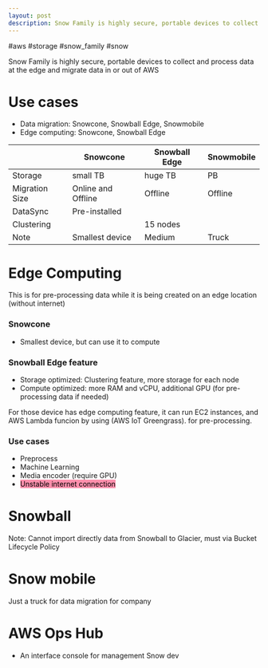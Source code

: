 ```yaml
---
layout: post
description: Snow Family is highly secure, portable devices to collect and process data at the edge and migrate data in or out of AWS
---
```

#aws #storage #snow_family #snow

Snow Family is highly secure, portable devices to collect and process data at the edge and migrate data in or out of AWS

# Use cases
- Data migration: Snowcone, Snowball Edge, Snowmobile
- Edge computing: Snowcone, Snowball Edge

|                | Snowcone           | Snowball Edge | Snowmobile |
| -------------- | ------------------ | ------------- | ---------- |
| Storage        | small TB           | huge TB       | PB         |
| Migration Size | Online and Offline | Offline       | Offline    |
| DataSync       | Pre-installed      |               |            |
| Clustering     |                    | 15 nodes      |            |
| Note           | Smallest device    | Medium        | Truck      |

# Edge Computing
This is for pre-processing data while it is being created on an edge location (without internet)
### Snowcone
- Smallest device, but can use it to compute
### Snowball Edge feature
- Storage optimized: Clustering feature, more storage for each node
- Compute optimized: more RAM and vCPU, additional GPU (for pre-processing data if needed)

For those device has edge computing feature, it can run EC2 instances, and AWS Lambda funcion by using (AWS IoT Greengrass). for pre-processing.

### Use cases
- Preprocess
- Machine Learning
- Media encoder (require GPU)
- <mark style="background: #FF5582A6;">Unstable internet connection</mark>

# Snowball
Note: Cannot import directly data from Snowball to Glacier, must via Bucket Lifecycle Policy

# Snow mobile
Just a truck for data migration for company 


# AWS Ops Hub
- An interface console for management Snow dev